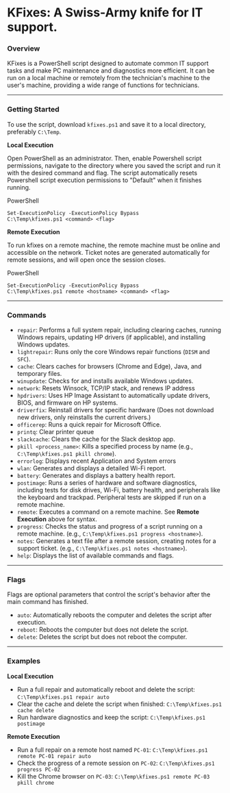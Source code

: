 # **KFixes: A Swiss-Army knife for IT support.**

### **Overview**

KFixes is a PowerShell script designed to automate common IT support tasks and make PC maintenance and diagnostics more efficient. It can be run on a local machine or remotely from the technician's machine to the user's machine, providing a wide range of functions for technicians.

---

### **Getting Started**

To use the script, download `kfixes.ps1` and save it to a local directory, preferably `C:\Temp`.

**Local Execution**

Open PowerShell as an administrator. Then, enable Powershell script permissions, navigate to the directory where you saved the script and run it with the desired command and flag. The script automatically resets Powershell script execution permissions to "Default" when it finishes running.

PowerShell

```
Set-ExecutionPolicy -ExecutionPolicy Bypass
C:\Temp\kfixes.ps1 <command> <flag>
```

**Remote Execution**

To run kfixes on a remote machine, the remote machine must be online and accessible on the network. Ticket notes are generated automatically for remote sessions, and will open once the session closes.

PowerShell

```
Set-ExecutionPolicy -ExecutionPolicy Bypass
C:\Temp\kfixes.ps1 remote <hostname> <command> <flag>
```

---

### **Commands**

* `repair`: Performs a full system repair, including clearing caches, running Windows repairs, updating HP drivers (if applicable), and installing Windows updates.  
* `lightrepair`: Runs only the core Windows repair functions (`DISM` and `SFC`).  
* `cache`: Clears caches for browsers (Chrome and Edge), Java, and temporary files.  
* `winupdate`: Checks for and installs available Windows updates.
* `network`: Resets Winsock, TCP/IP stack, and renews IP address   
* `hpdrivers`: Uses HP Image Assistant to automatically update drivers, BIOS, and firmware on HP systems.
* `driverfix`: Reinstall drivers for specific hardware (Does not download new drivers, only reinstalls the current drivers.)  
* `officerep`: Runs a quick repair for Microsoft Office.
* `printq`: Clear printer queue  
* `slackcache`: Clears the cache for the Slack desktop app.  
* `pkill <process_name>`: Kills a specified process by name (e.g., `C:\Temp\kfixes.ps1 pkill chrome`).
* `errorlog`: Displays recent Application and System errors  
* `wlan`: Generates and displays a detailed Wi-Fi report.  
* `battery`: Generates and displays a battery health report.  
* `postimage`: Runs a series of hardware and software diagnostics, including tests for disk drives, Wi-Fi, battery health, and peripherals like the keyboard and trackpad. Peripheral tests are skipped if run on a remote machine.
* `remote`: Executes a command on a remote machine. See **Remote Execution** above for syntax.  
* `progress`: Checks the status and progress of a script running on a remote machine. (e.g., `C:\Temp\kfixes.ps1 progress <hostname>`). 
* `notes`: Generates a text file after a remote session, creating notes for a support ticket. (e.g., `C:\Temp\kfixes.ps1 notes <hostname>`).  
* `help`: Displays the list of available commands and flags.

---

### **Flags**

Flags are optional parameters that control the script's behavior after the main command has finished.

* `auto`: Automatically reboots the computer and deletes the script after execution.  
* `reboot`: Reboots the computer but does not delete the script.  
* `delete`: Deletes the script but does not reboot the computer.  

---

### **Examples**

**Local Execution**

* Run a full repair and automatically reboot and delete the script: `C:\Temp\kfixes.ps1 repair auto`  
* Clear the cache and delete the script when finished: `C:\Temp\kfixes.ps1 cache delete`  
* Run hardware diagnostics and keep the script: `C:\Temp\kfixes.ps1 postimage`

**Remote Execution**

* Run a full repair on a remote host named `PC-01`: `C:\Temp\kfixes.ps1 remote PC-01 repair auto`  
* Check the progress of a remote session on `PC-02`: `C:\Temp\kfixes.ps1 progress PC-02`  
* Kill the Chrome browser on `PC-03`: `C:\Temp\kfixes.ps1 remote PC-03 pkill chrome`
